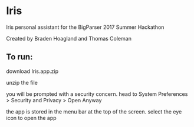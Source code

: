 # Iris
Iris personal assistant for the BigParser 2017 Summer Hackathon

Created by Braden Hoagland and Thomas Coleman


## To run:
download Iris.app.zip

unzip the file

you will be prompted with a security concern. head to System Preferences > Security and Privacy > Open Anyway

the app is stored in the menu bar at the top of the screen. select the eye icon to open the app

